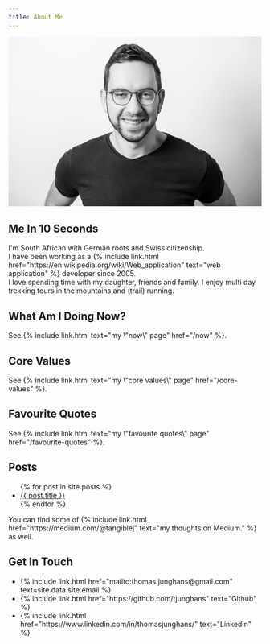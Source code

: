 ```yaml
---
title: About Me
---
```


<img src="/assets/img/thomas-junghans_web_sw.jpg" alt="Photo of me" class="lg:w-1/2 w-full" />

## Me In 10 Seconds
<p>
  I'm South African with German roots and Swiss citizenship. <br /> I have been working as a
  {% include link.html href="https://en.wikipedia.org/wiki/Web_application" text="web application" %}
  developer since 2005.<br /> I love spending time with my daughter, friends and family. I enjoy multi day
  trekking tours in the mountains and (trail) running.
</p>

## What Am I Doing Now?
<p>See {% include link.html text="my \"now\" page" href="/now" %}.</p>

## Core Values
<p>See {% include link.html text="my \"core values\" page" href="/core-values" %}.</p>

## Favourite Quotes
<p>See {% include link.html text="my \"favourite quotes\" page" href="/favourite-quotes" %}.</p>

## Posts
<ul class="px-4 mb-2">
  {% for post in site.posts %}
  <li class="list-disc">
    <a class="underline text-primary" href="{{ post.url }}">{{ post.title }}</a>
  </li>
  {% endfor %}
</ul>

<p>You can find some of {% include link.html href="https://medium.com/@tangiblej" text="my
  thoughts on Medium." %} as well.</p>

## Get In Touch
<ul class="px-4">
  <li class="list-disc">
    {% include link.html href="mailto:thomas.junghans@gmail.com" text=site.data.site.email %}
  </li>
  <li class="list-disc">{% include link.html href="https://github.com/tjunghans" text="Github" %}</li>
  <li class="list-disc">
    {% include link.html href="https://www.linkedin.com/in/thomasjunghans/" text="LinkedIn" %}
  </li>
</ul>